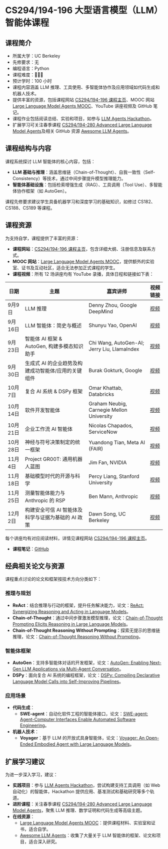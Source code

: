 # CS294/194-196 大型语言模型（LLM）智能体课程

## 课程简介

- 所属大学：UC Berkeley
- 先修要求：无
- 编程语言：Python
- 课程难度：🌟🌟🌟
- 预计学时：100 小时
- 课程内容涵盖 LLM 推理、工具使用、多智能体协作及应用领域如代码生成和机器人技术。
- 提供丰富的资源，包括课程网站 [CS294/194-196 课程主页](http://rdi.berkeley.edu/llm-agents/f24)、MOOC 网站 [Large Language Model Agents MOOC](https://llmagents-learning.org/f24)、YouTube 讲座视频及 GitHub 笔记。
- 课程作业包括阅读总结、实验和项目，如参与 [LLM Agents Hackathon](http://rdi.berkeley.edu/llm-agents-hackathon/)。
- 扩展学习可关注春季课程 [CS294/194-280 Advanced Large Language Model Agents](http://rdi.berkeley.edu/adv-llm-agents/sp25)及相关 GitHub 资源 [Awesome LLM Agents](https://github.com/kaushikb11/awesome-llm-agents)。

## 课程结构与内容
课程系统探讨 LLM 智能体的核心内容，包括：
- **LLM 基础与推理**：涵盖思维链（Chain-of-Thought）、自我一致性（Self-Consistency）等技术，通过中间步骤提升模型推理能力。
- **智能体基础设施**：包括检索增强生成（RAG）、工具调用（Tool Use）、多智能体协作框架（如 AutoGen）。

课程先修要求建议学生具备机器学习和深度学习的基础知识，如修过 CS182、CS188、CS189 等课程。

## 课程资源
为支持自学，课程提供了丰富的资源：
- **课程网站**：[CS294/194-196 课程主页](http://rdi.berkeley.edu/llm-agents/f24)，包含详细大纲、注册信息及联系方式。
- **MOOC 网站**：[Large Language Model Agents MOOC](https://llmagents-learning.org/f24)，提供额外的实验室、证书及互动社区，适合无法参加正式课程的学生。
- **课程视频**：所有 12 场讲座均有 YouTube 录播，具体日程和链接如下表：

| 日期       | 主题                                               | 嘉宾讲师                            | 视频链接                                        |
|------------|----------------------------------------------------|-------------------------------------|-------------------------------------------------|
| 9月9日     | LLM 推理                                           | Denny Zhou, Google DeepMind         | [视频](https://www.youtube.com/live/QL-FS_Zcmyo) |
| 9月16日    | LLM 智能体：简史与概述                             | Shunyu Yao, OpenAI                  | [视频](https://www.youtube.com/watch?v=RM6ZArd2nVc) |
| 9月23日    | 智能体 AI 框架 & AutoGen, 构建多模态知识助手       | Chi Wang, AutoGen-AI; Jerry Liu, LlamaIndex | [视频](https://www.youtube.com/live/OOdtmCMSOo4) |
| 9月30日    | 生成式 AI 的企业趋势及构建成功智能体/应用的关键组件 | Burak Gokturk, Google               | [视频](https://www.youtube.com/live/Sy1psHS3w3I) |
| 10月7日    | 复合 AI 系统 & DSPy 框架                           | Omar Khattab, Databricks            | [视频](https://www.youtube.com/live/JEMYuzrKLUw) |
| 10月14日   | 软件开发智能体                                     | Graham Neubig, Carnegie Mellon University | [视频](https://www.youtube.com/live/f9L9Fkq-8K4) |
| 10月21日   | 企业工作流 AI 智能体                               | Nicolas Chapados, ServiceNow        | [视频](https://www.youtube.com/live/-yf-e-9FvOc) |
| 10月28日   | 神经与符号决策制定的统一框架                       | Yuandong Tian, Meta AI (FAIR)       | [视频](https://www.youtube.com/live/wm9-7VBpdEo) |
| 11月4日    | Project GR00T: 通用机器人蓝图                      | Jim Fan, NVIDIA                     | [视频](https://www.youtube.com/live/Qhxr0uVT2zs) |
| 11月18日   | 基础模型时代的开源与科学                           | Percy Liang, Stanford University    | [视频](https://www.youtube.com/live/f3KKx9LWntQ) |
| 11月25日   | 测量智能体能力与 Anthropic 的 RSP                  | Ben Mann, Anthropic                 | [视频](https://www.youtube.com/live/6y2AnWol7oo) |
| 12月2日    | 构建安全可信 AI 智能体及科学与证据为基础的 AI 政策 | Dawn Song, UC Berkeley              | [视频](https://www.youtube.com/live/QAgR4uQ15rc) |

每个讲座均有对应阅读材料，详情见课程网站 [CS294/194-196 课程主页](http://rdi.berkeley.edu/llm-agents/f24#syllabus)。

- **课程笔记**：[GitHub](https://github.com/rajdeepmondaldotcom/CS294_LLM_Agents_Notes_Fall2024)

## 经典相关论文与资源

课程重点讨论的论文和框架按技术方向分类如下：

### 推理与规划

- **ReAct**：结合推理与行动的框架，提升任务解决能力，论文：[ReAct: Synergizing Reasoning and Acting in Language Models](https://arxiv.org/abs/2210.03629)。
- **Chain-of-Thought**：通过中间步骤激发模型推理，论文：[Chain-of-Thought Prompting Elicits Reasoning in Large Language Models](https://arxiv.org/abs/2201.11903)。
- **Chain-of-Thought Reasoning Without Prompting**：探索无提示的思维链推理，论文：[Chain-of-Thought Reasoning Without Prompting](https://arxiv.org/abs/2402.10200)。

### 智能体框架

- **AutoGen**：支持多智能体对话的开发框架，论文：[AutoGen: Enabling Next-Gen LLM Applications via Multi-Agent Conversation](https://arxiv.org/abs/2308.08155)。
- **DSPy**：面向复合 AI 系统的编程框架，论文：[DSPy: Compiling Declarative Language Model Calls into Self-Improving Pipelines](https://arxiv.org/abs/2310.03714)。

### 应用场景

- **代码生成**：
  - **SWE-agent**：自动化软件工程的智能体接口，论文：[SWE-agent: Agent-Computer Interfaces Enable Automated Software Engineering](https://arxiv.org/abs/2402.01030)。
- **机器人技术**：
  - **Voyager**：基于 LLM 的开放式具身智能体，论文：[Voyager: An Open-Ended Embodied Agent with Large Language Models](https://arxiv.org/abs/2305.16291)。


## 扩展学习建议

为进一步深入学习，建议：
- **实践项目**：参与 [LLM Agents Hackathon](http://rdi.berkeley.edu/llm-agents-hackathon/)，尝试构建支持工具调用（如 Web 自动化）的智能体，Hackathon 提供应用、基准测试和基础研究等多个轨道。
- **进阶课程**：关注春季课程 [CS294/194-280 Advanced Large Language Model Agents](http://rdi.berkeley.edu/adv-llm-agents/sp25)，聚焦 LLM 推理、数学证明和代码生成等高级主题。
- **在线资源**：
  - [Large Language Model Agents MOOC](https://llmagents-learning.org/f24)：提供课程材料、实验室和证书，适合自学。
  - [Awesome LLM Agents](https://github.com/kaushikb11/awesome-llm-agents)：收集了大量关于 LLM 智能体的框架、论文和项目，适合深入研究。